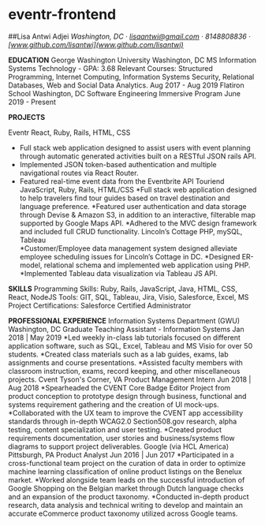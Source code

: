 # eventr-frontend

##Lisa Antwi Adjei
_Washington, DC · lisaantwi@gmail.com · 8148808836 · [www.github.com/lisantwi](www.github.com/lisantwi)_

**EDUCATION**
George Washington University		Washington, DC MS Information Systems Technology - GPA: 3.68
Relevant Courses: Structured Programming, Internet Computing, Information Systems Security,
Relational Databases, Web and Social Data Analytics.	Aug 2017 - Aug 2019
Flatiron School	Washington, DC
 Software Engineering Immersive Program	June 2019 - Present
 
**PROJECTS**

Eventr React, Ruby, Rails, HTML, CSS
* Full stack web application designed to assist users with event planning through automatic generated activities built on a RESTful JSON rails API. 
* Implemented JSON token-based authentication and multiple navigational routes via React Router.
* Featured real-time event data from the Eventbrite API 
Touriend JavaScript, Ruby, Rails, HTML/CSS
*Full stack web application designed to help travelers find tour guides based on travel destination and language preference. 
*Featured user authentication and data storage through Devise & Amazon S3, in addition to an interactive, filterable map supported by Google Maps API. 
*Adhered to the MVC design framework and included full CRUD functionality.
Lincoln’s Cottage PHP, mySQL, Tableau  
*Customer/Employee data management system designed alleviate employee scheduling issues for Lincoln’s Cottage in DC. 
*Designed ER-model, relational schema and implemented web application using PHP.
*Implemented Tableau data visualization via Tableau JS API. 

**SKILLS**
Programming Skills:	Ruby, Rails, JavaScript, Java, HTML, CSS, React, NodeJS
Tools:	GIT, SQL, Tableau, Jira, Visio, Salesforce, Excel, MS Project 
Certifications: 	Salesforce Certified Administrator

**PROFESSIONAL EXPERIENCE**
Information Systems Department (GWU)	Washington, DC
Graduate Teaching Assistant - Information Systems	Jan 2018 | May 2019
*Led weekly in-class lab tutorials focused on different application software, such as SQL, Excel, Tableau and MS Visio for over 50 students.
*Created class materials such as a lab guides, exams, lab assignments and course presentations.
*Assisted faculty members with classroom instruction, exams, record keeping, and other miscellaneous projects.
Cvent	Tyson's Corner, VA
Product Management Intern	Jun 2018 | Aug 2018
*Spearheaded the CVENT Core Badge Editor Project from product conception to prototype design through business, functional and systems requirement gathering and the creation of UI mock-ups.
*Collaborated with the UX team to improve the CVENT app accessibility standards through in-depth WCAG2.0 Section508.gov research, alpha testing, content specialization and user testing.
*Created product requirements documentation, user stories and business/systems flow diagrams to support project deliverables.
Google (via HCL America)	Pittsburgh, PA
Product Analyst	Jun 2016 |  Jun 2017
*Participated in a cross-functional team project on the curation of data in order to optimize machine learning classification of online product listings on the Benelux market.
*Worked alongside team leads on the successful introduction of Google Shopping on the Belgian market through Dutch language checks and an expansion of the product taxonomy.
*Conducted in-depth product research, data analysis and technical writing to develop and maintain an accurate eCommerce product taxonomy utilized across Google teams.
